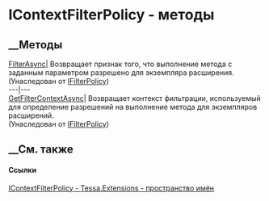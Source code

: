# IContextFilterPolicy<TContext> \- методы
##  __Методы
[FilterAsync](M_Tessa_Extensions_IFilterPolicy_FilterAsync.htm)|  Возвращает
признак того, что выполнение метода с заданным параметром разрешено для
экземпляра расширения.  
(Унаследован от [IFilterPolicy](T_Tessa_Extensions_IFilterPolicy.htm))  
---|---  
[GetFilterContextAsync](M_Tessa_Extensions_IFilterPolicy_GetFilterContextAsync.htm)|
Возвращает контекст фильтрации, используемый для определение разрешений на
выполнение метода для экземпляров расширений.  
(Унаследован от [IFilterPolicy](T_Tessa_Extensions_IFilterPolicy.htm))  
##  __См. также
#### Ссылки
[IContextFilterPolicy<TContext> \-
](T_Tessa_Extensions_IContextFilterPolicy_1.htm)
[Tessa.Extensions - пространство имён](N_Tessa_Extensions.htm)
